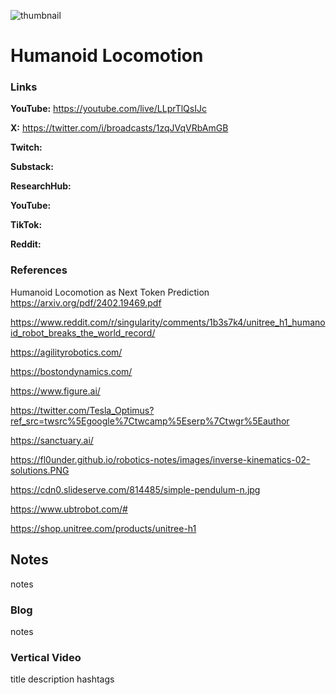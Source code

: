 ![thumbnail](thumbnail.png)

# Humanoid Locomotion

### Links

**YouTube:** https://youtube.com/live/LLprTlQsIJc

**X:** https://twitter.com/i/broadcasts/1zqJVqVRbAmGB

**Twitch:**

**Substack:**

**ResearchHub:**

**YouTube:**

**TikTok:**

**Reddit:**

### References

Humanoid Locomotion as Next Token Prediction
https://arxiv.org/pdf/2402.19469.pdf


https://www.reddit.com/r/singularity/comments/1b3s7k4/unitree_h1_humanoid_robot_breaks_the_world_record/

https://agilityrobotics.com/

https://bostondynamics.com/

https://www.figure.ai/

https://twitter.com/Tesla_Optimus?ref_src=twsrc%5Egoogle%7Ctwcamp%5Eserp%7Ctwgr%5Eauthor

https://sanctuary.ai/

https://fl0under.github.io/robotics-notes/images/inverse-kinematics-02-solutions.PNG

https://cdn0.slideserve.com/814485/simple-pendulum-n.jpg

https://www.ubtrobot.com/#

https://shop.unitree.com/products/unitree-h1

## Notes

notes

### Blog

notes

### Vertical Video

title
description
hashtags
